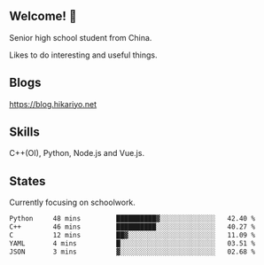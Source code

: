 ## Welcome! 👋

Senior high school student from China.

Likes to do interesting and useful things.

## Blogs

https://blog.hikariyo.net

## Skills

C++(OI), Python, Node.js and Vue.js.

## States

Currently focusing on schoolwork.

<!--START_SECTION:waka-->

```txt
Python     48 mins         ██████████▓░░░░░░░░░░░░░░   42.40 %
C++        46 mins         ██████████░░░░░░░░░░░░░░░   40.27 %
C          12 mins         ██▓░░░░░░░░░░░░░░░░░░░░░░   11.09 %
YAML       4 mins          █░░░░░░░░░░░░░░░░░░░░░░░░   03.51 %
JSON       3 mins          ▓░░░░░░░░░░░░░░░░░░░░░░░░   02.68 %
```

<!--END_SECTION:waka-->

